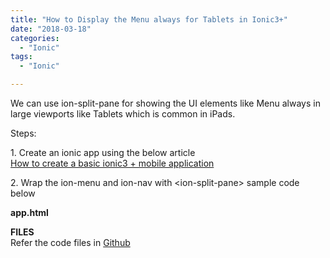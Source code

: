 ```yaml
---
title: "How to Display the Menu always for Tablets in Ionic3+"
date: "2018-03-18"
categories: 
  - "Ionic"
tags: 
  - "Ionic"

---
```


We can use ion-split-pane for showing the UI elements like Menu always in large viewports like Tablets which is common in iPads.  
  
Steps:  
  
1\. Create an ionic app using the below article  
[How to create a basic ionic3 + mobile application](http://nagvbt.blogspot.com/2018/02/how-to-create-basic-ionic3-mobile.html)   
  
2\. Wrap the ion-menu and ion-nav with <ion-split-pane\> sample code below  
  
**app.html**

**FILES**  
Refer the code files in [Github](https://github.com/nagvbt/IonicTemplate/commit/9e28f7c912d2320689560760cfca7a84859958b5)
